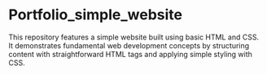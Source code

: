 # Portfolio_simple_website
This repository features a simple website built using basic HTML and CSS. It demonstrates fundamental web development concepts by structuring content with straightforward HTML tags and applying simple styling with CSS.
